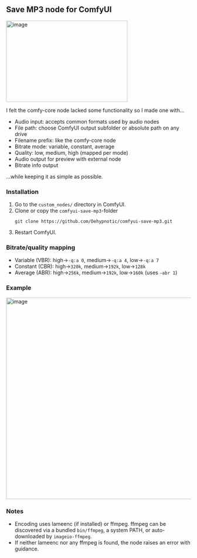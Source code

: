 ## Save MP3 node for ComfyUI

<img width="331" height="222" alt="image" src="https://github.com/user-attachments/assets/f5c17ac3-b3dc-4721-a133-1eaedc15a85a" />

I felt the comfy-core node lacked some functionality so I made one with...

- Audio input: accepts common formats used by audio nodes
- File path: choose ComfyUI output subfolder or absolute path on any drive
- Filename prefix: like the comfy-core node
- Bitrate mode: variable, constant, average
- Quality: low, medium, high (mapped per mode)
- Audio output for preview with external node
- Bitrate info output

...while keeping it as simple as possible. 
  
### Installation
1) Go to the `custom_nodes/` directory in ComfyUI.
2) Clone or copy the `comfyui-save-mp3`-folder
   ```bashcd
   git clone https://github.com/Dehypnotic/comfyui-save-mp3.git
3) Restart ComfyUI.

### Bitrate/quality mapping
- Variable (VBR): high→`-q:a 0`, medium→`-q:a 4`, low→`-q:a 7`
- Constant (CBR): high→`320k`, medium→`192k`, low→`128k`
- Average (ABR): high→`256k`, medium→`192k`, low→`160k` (uses `-abr 1`)

### Example

<img width="937" height="550" alt="image" src="https://github.com/user-attachments/assets/daa7ebcf-b623-43d6-a6a2-163fa9e6bb0f" />

### Notes
- Encoding uses lameenc (if installed) or ffmpeg. ffmpeg can be discovered via a bundled `bin/ffmpeg`, a system PATH, or auto-downloaded by `imageio-ffmpeg`.
- If neither lameenc nor any ffmpeg is found, the node raises an error with guidance.

